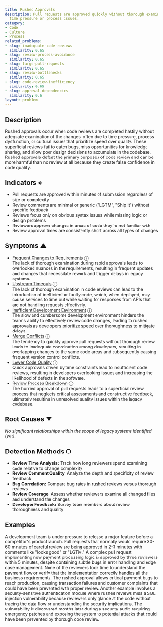 ```yaml
---
title: Rushed Approvals
description: Pull requests are approved quickly without thorough examination due to
  time pressure or process issues.
category:
- Code
- Culture
- Process
related_problems:
- slug: inadequate-code-reviews
  similarity: 0.65
- slug: review-process-avoidance
  similarity: 0.65
- slug: large-pull-requests
  similarity: 0.65
- slug: review-bottlenecks
  similarity: 0.65
- slug: code-review-inefficiency
  similarity: 0.65
- slug: approval-dependencies
  similarity: 0.6
layout: problem
---
```


## Description

Rushed approvals occur when code reviews are completed hastily without adequate examination of the changes, often due to time pressure, process dysfunction, or cultural issues that prioritize speed over quality. These superficial reviews fail to catch bugs, miss opportunities for knowledge sharing, and allow poor design decisions to accumulate in the codebase. Rushed approvals defeat the primary purposes of code review and can be more harmful than no review at all because they create false confidence in code quality.

## Indicators ⟡
- Pull requests are approved within minutes of submission regardless of size or complexity
- Review comments are minimal or generic ("LGTM", "Ship it") without specific feedback
- Reviews focus only on obvious syntax issues while missing logic or design problems
- Reviewers approve changes in areas of code they're not familiar with
- Review approval times are consistently short across all types of changes

## Symptoms ▲
- [Frequent Changes to Requirements](frequent-changes-to-requirements.md) <span class="info-tooltip" title="Confidence: 0.436, Strength: 0.644">ⓘ</span>
<br/>  The lack of thorough examination during rapid approvals leads to overlooked nuances in the requirements, resulting in frequent updates and changes that necessitate rework and trigger delays in legacy systems.
- [Upstream Timeouts](upstream-timeouts.md) <span class="info-tooltip" title="Confidence: 0.433, Strength: 0.619">ⓘ</span>
<br/>  The lack of thorough examination in code reviews can lead to the introduction of inefficient or faulty code, which, when deployed, may cause services to time out while waiting for responses from APIs that are not handling requests effectively.
- [Inefficient Development Environment](inefficient-development-environment.md) <span class="info-tooltip" title="Confidence: 0.337, Strength: 0.635">ⓘ</span>
<br/>  The slow and cumbersome development environment hinders the team's ability to effectively review code changes, leading to rushed approvals as developers prioritize speed over thoroughness to mitigate delays.
- [Merge Conflicts](merge-conflicts.md) <span class="info-tooltip" title="Confidence: 0.308, Strength: 0.603">ⓘ</span>
<br/>  The tendency to quickly approve pull requests without thorough review leads to inadequate coordination among developers, resulting in overlapping changes to the same code areas and subsequently causing frequent version control conflicts.
- [Lower Code Quality](lower-code-quality.md) <span class="info-tooltip" title="Confidence: 0.308, Strength: 0.644">ⓘ</span>
<br/>  Quick approvals driven by time constraints lead to insufficient code reviews, resulting in developers overlooking issues and increasing the likelihood of defects in the software.
- [Review Process Breakdown](review-process-breakdown.md) <span class="info-tooltip" title="Confidence: 0.306, Strength: 0.610">ⓘ</span>
<br/>  The hurried approval of pull requests leads to a superficial review process that neglects critical assessments and constructive feedback, ultimately resulting in unresolved quality issues within the legacy codebase.

## Root Causes ▼

*No significant relationships within the scope of legacy systems identified (yet).*

## Detection Methods ○
- **Review Time Analysis:** Track how long reviewers spend examining code relative to change complexity
- **Review Comment Quality:** Analyze the depth and specificity of review feedback
- **Bug Correlation:** Compare bug rates in rushed reviews versus thorough reviews
- **Review Coverage:** Assess whether reviewers examine all changed files and understand the changes
- **Developer Feedback:** Survey team members about review thoroughness and quality

## Examples

A development team is under pressure to release a major feature before a competitor's product launch. Pull requests that normally would require 30-60 minutes of careful review are being approved in 2-3 minutes with comments like "looks good" or "LGTM." A complex pull request implementing new payment processing logic is approved by three reviewers within 5 minutes, despite containing subtle bugs in error handling and edge case management. None of the reviewers took time to understand the payment flow or verify that the implementation correctly handles all the business requirements. The rushed approval allows critical payment bugs to reach production, causing transaction failures and customer complaints that could have been prevented with proper review. Another example involves a security-sensitive authentication module where rushed reviews miss a SQL injection vulnerability because reviewers only glance at the code without tracing the data flow or understanding the security implications. The vulnerability is discovered months later during a security audit, requiring emergency patches and exposing the system to potential attacks that could have been prevented by thorough code review.
